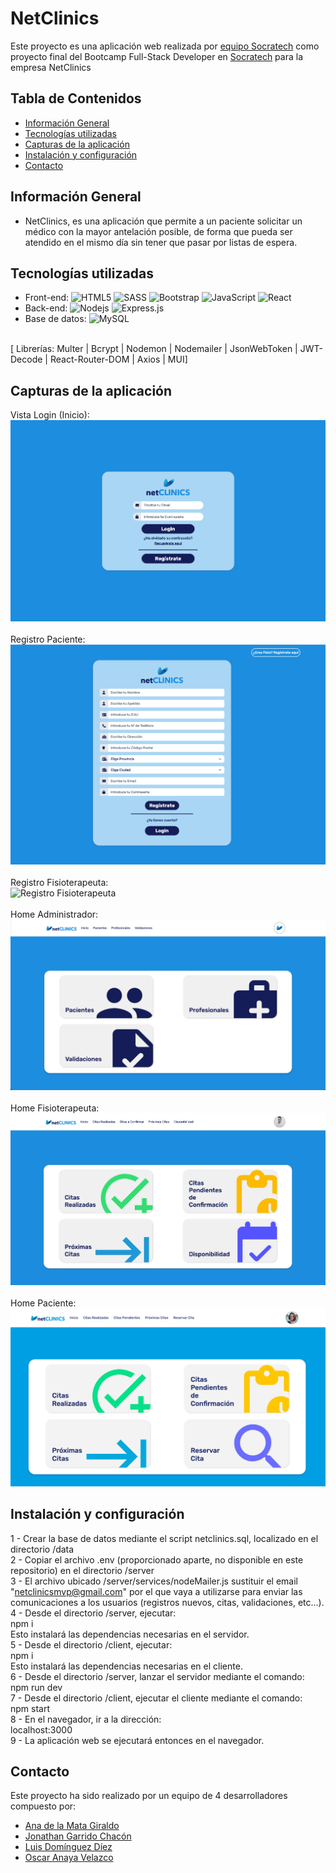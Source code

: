 # NetClinics
Este proyecto es una aplicación web realizada por [equipo Socratech](#contacto) como proyecto final del Bootcamp Full-Stack Developer en [Socratech](https://socratech.es/) para la empresa NetClinics

## Tabla de Contenidos
* [Información General](#informacion-general)
* [Tecnologías utilizadas](#tecnologías-utilizadas)
* [Capturas de la aplicación](#capturas-de-la-apliacion)
* [Instalación y configuración](#instalación-y-configuración)
* [Contacto](#contacto)

## Información General
- NetClinics, es una aplicación que permite a un paciente solicitar un médico con la mayor antelación posible, de forma que pueda ser atendido en el mismo día sin tener que pasar por listas de espera.


## Tecnologías utilizadas
- Front-end: ![HTML5](https://img.shields.io/badge/-HTML5-E34F26?style=flat-square&logo=html5&logoColor=white) 
![SASS](https://img.shields.io/badge/SASS-hotpink.svg?style=for-the-badge&logo=SASS&logoColor=white)
![Bootstrap](https://img.shields.io/badge/-Bootstrap-563D7C?style=flat-square&logo=bootstrap)
![JavaScript](https://img.shields.io/badge/-JavaScript-black?style=flat-square&logo=javascript)
![React](https://img.shields.io/badge/-ReactJs-61DAFB?logo=react&logoColor=white&style=for-the-badge)
- Back-end: ![Nodejs](https://img.shields.io/badge/-Nodejs-black?style=flat-square&logo=Node.js)
![Express.js](https://img.shields.io/badge/express.js-%23404d59.svg?style=for-the-badge&logo=express&logoColor=%2361DAFB)
- Base de datos: ![MySQL](https://img.shields.io/badge/-MySQL-black?style=flat-square&logo=mysql)
<br/>
[  Librerías:  Multer  |  Bcrypt  |  Nodemon  |  Nodemailer  |  JsonWebToken | JWT-Decode | React-Router-DOM | Axios | MUI]

## Capturas de la aplicación
Vista Login (Inicio):
<br/>
![Vista Login (Inicio)](https://github.com/reposocratech/netClinics/blob/main/screenshots/1-Login.png)
<br/>
<br/>
Registro Paciente:
<br/>
![Registro Paciente](https://github.com/reposocratech/netClinics/blob/main/screenshots/2-Registro-Paciente.png)
<br/>
<br/>
Registro Fisioterapeuta:
<br/>
![Registro Fisioterapeuta](https://github.com/reposocratech/netClinics/blob/main/screenshots/3-Registro-M%C3%A9dico.png)
<br/>
<br/>
Home Administrador:
<br/>
![Home Administrador](https://github.com/reposocratech/netClinics/blob/main/screenshots/4-Home-Admin.png)
<br/>
<br/>
Home Fisioterapeuta:
<br/>
![Home Fisioterapeuta](https://github.com/reposocratech/netClinics/blob/main/screenshots/5-Home-Medico.png)
<br/>
<br/>
Home Paciente:
<br/>
![Home Paciente](https://github.com/reposocratech/netClinics/blob/main/screenshots/6-Home-Paciente.png)

## Instalación y configuración

1 - Crear la base de datos mediante el script netclinics.sql, localizado en el directorio /data<br/>
2 - Copiar el archivo .env (proporcionado aparte, no disponible en este repositorio) en el directorio /server<br/>
3 - El archivo ubicado /server/services/nodeMailer.js sustituir el email "netclinicsmvp@gmail.com" por el que vaya a utilizarse para enviar las comunicaciones a los usuarios (registros nuevos, citas, validaciones, etc...).
<br/>
4 - Desde el directorio /server, ejecutar: <br/>
   npm i
<br/>
Esto instalará las dependencias necesarias en el servidor.
<br/>
5 - Desde el directorio /client, ejecutar:<br/>
   npm i
<br/>
Esto instalará las dependencias necesarias en el cliente.
<br/>
6 - Desde el directorio /server, lanzar el servidor mediante el comando:<br/>
   npm run dev
<br/>
7 - Desde el directorio /client, ejecutar el cliente mediante el comando:<br/>
      npm start
<br/>
8 - En el navegador, ir a la dirección: <br/>
   localhost:3000
<br/>
9 - La aplicación web se ejecutará entonces en el navegador.
<br/>

## Contacto
Este proyecto ha sido realizado por un equipo de 4 desarrolladores compuesto por:
- [Ana de la Mata Giraldo](https://www.linkedin.com/in/anadelamatagiraldo/)
- [Jonathan Garrido Chacón](https://www.linkedin.com/in/jonathangarridochacon/)
- [Luis Domínguez Díez](https://www.linkedin.com/in/luis-evaristo-dom%C3%ADnguez-d%C3%ADez-a58b81251/)
- [Oscar Anaya Velazco](https://www.linkedin.com/in/oscar-anaya-velasco/)

